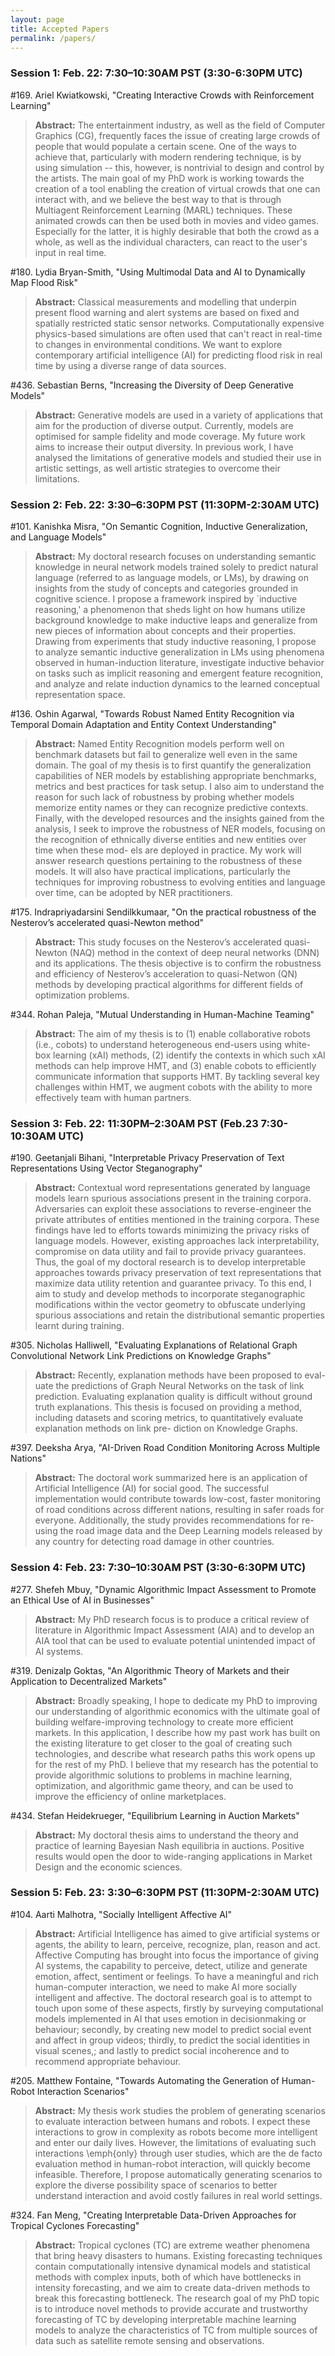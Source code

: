 ```yaml
---
layout: page
title: Accepted Papers
permalink: /papers/
---
```


### Session 1: Feb. 22: 7:30–10:30AM PST (3:30-6:30PM UTC)

#169. Ariel Kwiatkowski, "Creating Interactive Crowds with Reinforcement Learning"
> **Abstract:** The entertainment industry, as well as the field of Computer Graphics (CG), frequently faces the issue of creating large crowds of people that would populate a certain scene. One of the ways to achieve that, particularly with modern rendering technique, is by using simulation -- this, however, is nontrivial to design and control by the artists. The main goal of my PhD work is working towards the creation of a tool enabling the creation of virtual crowds that one can interact with, and we believe the best way to that is through Multiagent Reinforcement Learning (MARL) techniques. These animated crowds can then be used both in movies and video games. Especially for the latter, it is highly desirable that both the crowd as a whole, as well as the individual characters, can react to the user's input in real time.

#180. Lydia Bryan-Smith, "Using Multimodal Data and AI to Dynamically Map Flood Risk"
> **Abstract:** Classical measurements and modelling that underpin present flood warning and alert systems are based on fixed and spatially restricted static sensor networks. Computationally expensive physics-based simulations are often used that can't react in real-time to changes in environmental conditions. We want to explore contemporary artificial intelligence (AI) for predicting flood risk in real time by using a diverse range of data sources.

#436. Sebastian Berns, "Increasing the Diversity of Deep Generative Models"
> **Abstract:** Generative models are used in a variety of applications that aim for the production of diverse output. Currently, models are optimised for sample fidelity and mode coverage. My future work aims to increase their output diversity. In previous work, I have analysed the limitations of generative models and studied their use in artistic settings, as well artistic strategies to overcome their limitations.

### Session 2: Feb. 22: 3:30–6:30PM PST (11:30PM-2:30AM UTC)

#101. Kanishka Misra, "On Semantic Cognition, Inductive Generalization, and Language Models"
> **Abstract:** My doctoral research focuses on understanding semantic knowledge in neural network models trained solely to predict natural language (referred to as language models, or LMs), by drawing on insights from the study of concepts and categories grounded in cognitive science. I propose a framework inspired by `inductive reasoning,' a phenomenon that sheds light on how humans utilize background knowledge to make inductive leaps and generalize from new pieces of information about concepts and their properties.
Drawing from experiments that study inductive reasoning, I propose to analyze semantic inductive generalization in LMs using phenomena observed in human-induction literature, investigate inductive behavior on tasks such as implicit reasoning and emergent feature recognition, and analyze and relate induction dynamics to the learned conceptual representation space.

#136. Oshin Agarwal, "Towards Robust Named Entity Recognition via Temporal Domain Adaptation and Entity Context Understanding"
> **Abstract:** Named Entity Recognition models perform well on benchmark datasets but fail to generalize well even in the same domain. The goal of my thesis is to first quantify the generalization capabilities of NER models by establishing appropriate benchmarks, metrics and best practices for task setup. I also aim to understand the reason for such lack of robustness by probing whether models memorize entity names or they can recognize predictive contexts. Finally, with the developed resources and the insights gained from the analysis, I seek to improve the robustness of NER models, focusing on the recognition of ethnically diverse entities and new entities over time when these mod- els are deployed in practice. My work will answer research questions pertaining to the robustness of these models. It will also have practical implications, particularly the techniques for improving robustness to evolving entities and language over time, can be adopted by NER practitioners.

#175. Indrapriyadarsini Sendilkkumaar, "On the practical robustness of the Nesterov’s accelerated quasi-Newton method"
> **Abstract:** This study focuses on the Nesterov’s accelerated quasi-Newton (NAQ) method in the context of deep neural networks (DNN) and its applications. The thesis objective is to confirm the robustness and efficiency of Nesterov’s acceleration to quasi-Netwon (QN) methods by developing practical algorithms for different fields of optimization problems.

#344. Rohan Paleja, "Mutual Understanding in Human-Machine Teaming"
> **Abstract:** The aim of my thesis is to (1) enable collaborative robots (i.e., cobots) to understand heterogeneous end-users using white-box learning (xAI) methods, (2) identify the contexts in which such xAI methods can help improve HMT, and (3) enable cobots to efficiently communicate information that supports HMT. By tackling several key challenges within HMT, we augment cobots with the ability to more effectively team with human partners. 

### Session 3: Feb. 22: 11:30PM–2:30AM PST (Feb.23 7:30-10:30AM UTC)

#190. Geetanjali Bihani, "Interpretable Privacy Preservation of Text Representations Using Vector Steganography"
> **Abstract:** Contextual word representations generated by language models learn spurious associations present in the training corpora. Adversaries can exploit these associations to reverse-engineer the private attributes of entities mentioned in the training corpora. These findings have led to efforts towards minimizing the privacy risks of language models. However, existing approaches lack interpretability, compromise on data utility and fail to provide privacy guarantees. Thus, the goal of my doctoral research is to develop interpretable approaches towards privacy preservation of text representations that maximize data utility retention and guarantee privacy. To this end, I aim to study and develop methods to incorporate steganographic modifications within the vector geometry to obfuscate underlying spurious associations and retain the distributional semantic properties learnt during training.

#305. Nicholas Halliwell, "Evaluating Explanations of Relational Graph Convolutional Network Link Predictions on Knowledge Graphs"
> **Abstract:** Recently, explanation methods have been proposed to eval- uate the predictions of Graph Neural Networks on the task of link prediction. Evaluating explanation quality is difficult without ground truth explanations. This thesis is focused on providing a method, including datasets and scoring metrics, to quantitatively evaluate explanation methods on link pre- diction on Knowledge Graphs.

#397. Deeksha Arya, "AI-Driven Road Condition Monitoring Across Multiple Nations"
> **Abstract:** The doctoral work summarized here is an application of Artificial Intelligence (AI) for social good. The successful implementation would contribute towards low-cost, faster monitoring of road conditions across different nations, resulting in safer roads for everyone. Additionally, the study provides recommendations for re-using the road image data and the Deep Learning models released by any country for detecting road damage in other countries.

### Session 4: Feb. 23: 7:30–10:30AM PST (3:30-6:30PM UTC)

#277. Shefeh Mbuy, "Dynamic Algorithmic Impact Assessment to Promote an Ethical Use of AI in Businesses"
> **Abstract:** My PhD research focus is to produce a critical review of literature in Algorithmic Impact Assessment (AIA) and to develop an AIA tool that can be used to evaluate potential unintended impact of AI systems. 

#319. Denizalp Goktas, "An Algorithmic Theory of Markets and their Application to Decentralized Markets"
> **Abstract:** Broadly speaking, I hope to dedicate my PhD to improving our understanding of algorithmic economics with the ultimate goal of building welfare-improving technology to create more efficient markets. In this application, I describe how my past work has built on the existing literature to get closer to the goal of creating such technologies, and describe what research paths this work opens up for the rest of my PhD. I believe that my research has the potential to provide algorithmic solutions to problems in machine learning, optimization, and algorithmic game theory, and can be used to improve the efficiency of online marketplaces.

#434. Stefan Heidekrueger, "Equilibrium Learning in Auction Markets"
> **Abstract:** My doctoral thesis aims to understand the theory and practice of learning Bayesian Nash equilibria in auctions. Positive results would open the door to wide-ranging applications in Market Design and the economic sciences.

### Session 5: Feb. 23: 3:30–6:30PM PST (11:30PM-2:30AM UTC)

#104. Aarti Malhotra, "Socially Intelligent Affective AI"
> **Abstract:** Artificial Intelligence has aimed to give artificial systems or
agents, the ability to learn, perceive, recognize, plan, reason
and act. Affective Computing has brought into focus the importance
of giving AI systems, the capability to perceive, detect,
utilize and generate emotion, affect, sentiment or feelings.
To have a meaningful and rich human-computer interaction,
we need to make AI more socially intelligent and affective.
The doctoral research goal is to attempt to touch upon
some of these aspects, firstly by surveying computational
models implemented in AI that uses emotion in decisionmaking
or behaviour; secondly, by creating new model to predict
social event and affect in group videos; thirdly, to predict
the social identities in visual scenes,; and lastly to predict social
incoherence and to recommend appropriate behaviour.

#205. Matthew Fontaine, "Towards Automating the Generation of Human-Robot Interaction Scenarios"
> **Abstract:** My thesis work studies the problem of generating scenarios to evaluate interaction between humans and robots. I expect these interactions to grow in complexity as robots become more intelligent and enter our daily lives. However, the limitations of evaluating such interactions \emph{only} through user studies, which are the de facto evaluation method in human-robot interaction, will quickly become infeasible. Therefore, I propose automatically generating scenarios to explore the diverse possibility space of scenarios to better understand interaction and avoid costly failures in real world settings.

#324. Fan Meng, "Creating Interpretable Data-Driven Approaches for Tropical Cyclones Forecasting"
> **Abstract:** Tropical cyclones (TC) are extreme weather phenomena that bring heavy disasters to humans. Existing forecasting techniques contain computationally intensive dynamical models and statistical methods with complex inputs, both of which have bottlenecks in intensity forecasting, and we aim to create data-driven methods to break this forecasting bottleneck. The research goal of my PhD topic is to introduce novel methods to provide accurate and trustworthy forecasting of TC by developing interpretable machine learning models to analyze the characteristics of TC from multiple sources of data such as satellite remote sensing and observations.
